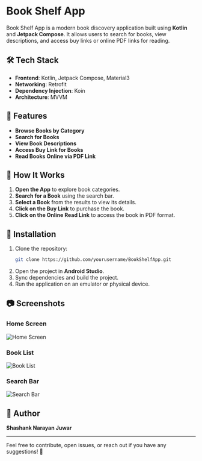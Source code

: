 # Book Shelf App

Book Shelf App is a modern book discovery application built using **Kotlin** and **Jetpack Compose**. It allows users to search for books, view descriptions, and access buy links or online PDF links for reading.

## 🛠 Tech Stack

- **Frontend**: Kotlin, Jetpack Compose, Material3
- **Networking**: Retrofit
- **Dependency Injection**: Koin
- **Architecture**: MVVM

## 🚀 Features

- **Browse Books by Category**
- **Search for Books**
- **View Book Descriptions**
- **Access Buy Link for Books**
- **Read Books Online via PDF Link**

## 📌 How It Works

1. **Open the App** to explore book categories.
2. **Search for a Book** using the search bar.
3. **Select a Book** from the results to view its details.
4. **Click on the Buy Link** to purchase the book.
5. **Click on the Online Read Link** to access the book in PDF format.

## 🔧 Installation

1. Clone the repository:
   ```bash
   git clone https://github.com/yourusername/BookShelfApp.git
   ```
2. Open the project in **Android Studio**.
3. Sync dependencies and build the project.
4. Run the application on an emulator or physical device.

## 📷 Screenshots

### Home Screen  
![Home Screen](https://res-console.cloudinary.com/shashankcloud/thumbnails/v1/image/upload/v1737734341/U2NyZWVuc2hvdF8yMDI1MDEyNF8yMTIwMzJfQm9va19TaGVsZl9ya3d4MGY=/drilldown)

### Book List  
![Book List](https://res.cloudinary.com/shashankcloud/image/upload/v1740417914/bs3_fbuom6.jpg)

### Search Bar  
![Search Bar](https://res-console.cloudinary.com/shashankcloud/thumbnails/v1/image/upload/v1740417914/YnMyX2phd3ZvZw==/drilldown)

## 👤 Author

**Shashank Narayan Juwar**

---

Feel free to contribute, open issues, or reach out if you have any suggestions! 🚀

